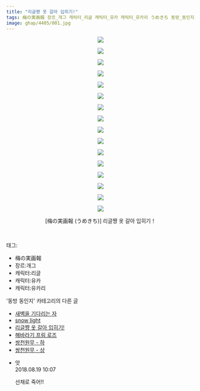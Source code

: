 ```yaml
---
title: "리글쨩 옷 갈아 입히기!"
tags: 梅の実画報 장르_개그 캐릭터_리글 캐릭터_유카 캐릭터_유카리 うめきち 동방_동인지
image: ghap/4405/001.jpg
---
```

<div class="article">
<p style="text-align: center; clear: none; float: none;"><img src="{{ site.nasurl }}/ghap/4405/001.jpg"/></p>
<p style="text-align: center; clear: none; float: none;"><img src="{{ site.nasurl }}/ghap/4405/002.jpg"/></p>
<p style="text-align: center; clear: none; float: none;"><img src="{{ site.nasurl }}/ghap/4405/003.jpg"/></p>
<p style="text-align: center; clear: none; float: none;"><img src="{{ site.nasurl }}/ghap/4405/004.jpg"/></p>
<p style="text-align: center; clear: none; float: none;"><img src="{{ site.nasurl }}/ghap/4405/005.jpg"/></p>
<p style="text-align: center; clear: none; float: none;"><img src="{{ site.nasurl }}/ghap/4405/006.jpg"/></p>
<p style="text-align: center; clear: none; float: none;"><img src="{{ site.nasurl }}/ghap/4405/007.jpg"/></p>
<p style="text-align: center; clear: none; float: none;"><img src="{{ site.nasurl }}/ghap/4405/008.jpg"/></p>
<p style="text-align: center; clear: none; float: none;"><img src="{{ site.nasurl }}/ghap/4405/009.jpg"/></p>
<p style="text-align: center; clear: none; float: none;"><img src="{{ site.nasurl }}/ghap/4405/010.jpg"/></p>
<p style="text-align: center; clear: none; float: none;"><img src="{{ site.nasurl }}/ghap/4405/011.jpg"/></p>
<p style="text-align: center; clear: none; float: none;"><img src="{{ site.nasurl }}/ghap/4405/012.jpg"/></p>
<p style="text-align: center; clear: none; float: none;"><img src="{{ site.nasurl }}/ghap/4405/013.jpg"/></p>
<p style="text-align: center; clear: none; float: none;"><img src="{{ site.nasurl }}/ghap/4405/014.jpg"/></p>
<p style="text-align: center; clear: none; float: none;"><img src="{{ site.nasurl }}/ghap/4405/015.jpg"/></p>
<p style="text-align: center; clear: none; float: none;"><img src="{{ site.nasurl }}/ghap/4405/016.jpg"/></p>
<p style="text-align: center; clear: none; float: none;">[梅の実画報 (うめきち)] 리글쨩 옷 갈아 입히기！</p>
<p><br/></p>
</div><div class="tagTrail">
<p>태그: </p>
<ul>
<li>梅の実画報</li>
<li>장르:개그</li>
<li>캐릭터:리글</li>
<li>캐릭터:유카</li>
<li>캐릭터:유카리</li>
</ul>
</div><div class="another">
<p>'동방 동인지' 카테고리의 다른 글</p>
<ul>
<li><a href="/2018-06-09-ghap_4409">새벽을 기다리는 자</a></li>
<li><a href="/2018-06-08-ghap_4408">snow light</a></li>
<li><a href="/2018-06-08-ghap_4405">리글쨩 옷 갈아 입히기!</a></li>
<li><a href="/2018-06-08-ghap_4404">해바라기 프림 로즈</a></li>
<li><a href="/2018-06-08-ghap_4403">쌍천원무 - 하</a></li>
<li><a href="/2018-06-08-ghap_4402">쌍천원무 - 상</a></li>
</ul>
</div><div class="cb_module cb_fluid">
<div class="cb_wrt cb_profile">
<div class="comment">
<ul>
<li class="cb_thumb_off" id="comment15311922">
<div class="cb_comment_area">
<div class="cb_info_area">
<div class="cb_section">
<span class="cb_nick_name">앗</span>
</div>
<div class="cb_section">
<span class="cb_date">2018.08.19 10:07 </span>
</div>
</div>
<div class="cb_dsc_comment">
<p class="cb_dsc">
											선채로 죽어!!
										</p>
</div>
</div></li>
</ul>
</div>
</div><!-- commentList close -->
</div>